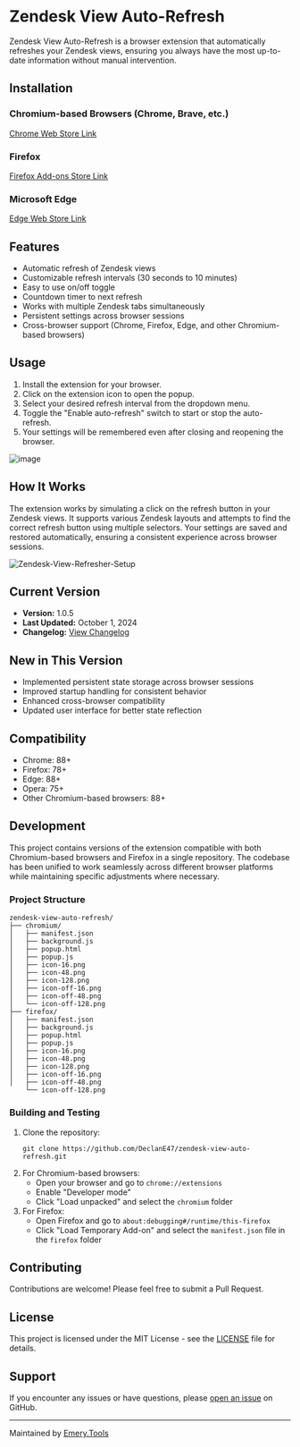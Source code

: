 # Zendesk View Auto-Refresh

Zendesk View Auto-Refresh is a browser extension that automatically refreshes your Zendesk views, ensuring you always have the most up-to-date information without manual intervention.

## Installation

### Chromium-based Browsers (Chrome, Brave, etc.)

[Chrome Web Store Link](https://chromewebstore.google.com/detail/zendesk-view-auto-refresh/ckdcgmfljnlmeiilogogfheobbpjiilo)

### Firefox

[Firefox Add-ons Store Link](https://addons.mozilla.org/en-GB/firefox/addon/zendesk-view-auto-refresh/)

### Microsoft Edge

[Edge Web Store Link](https://microsoftedge.microsoft.com/addons/detail/zendesk-view-auto-refresh/mblnlidmghfmoemohbemlaadjadfmepl)

## Features
- Automatic refresh of Zendesk views
- Customizable refresh intervals (30 seconds to 10 minutes)
- Easy to use on/off toggle
- Countdown timer to next refresh
- Works with multiple Zendesk tabs simultaneously
- Persistent settings across browser sessions
- Cross-browser support (Chrome, Firefox, Edge, and other Chromium-based browsers)

## Usage
1. Install the extension for your browser.
2. Click on the extension icon to open the popup.
3. Select your desired refresh interval from the dropdown menu.
4. Toggle the "Enable auto-refresh" switch to start or stop the auto-refresh.
5. Your settings will be remembered even after closing and reopening the browser.

![image](https://github.com/user-attachments/assets/99e59a55-90c4-49ee-b952-f675d5a24540)

## How It Works
The extension works by simulating a click on the refresh button in your Zendesk views. It supports various Zendesk layouts and attempts to find the correct refresh button using multiple selectors. Your settings are saved and restored automatically, ensuring a consistent experience across browser sessions.

![Zendesk-View-Refresher-Setup](https://github.com/user-attachments/assets/1ea5fe66-65cc-4b22-85ae-25b26c2abbf5)

## Current Version
- **Version:** 1.0.5
- **Last Updated:** October 1, 2024
- **Changelog:** [View Changelog](https://github.com/DeclanE47/zendesk-view-auto-refresh/commits/V1.0.5)

## New in This Version
- Implemented persistent state storage across browser sessions
- Improved startup handling for consistent behavior
- Enhanced cross-browser compatibility
- Updated user interface for better state reflection

## Compatibility

- Chrome: 88+
- Firefox: 78+
- Edge: 88+
- Opera: 75+
- Other Chromium-based browsers: 88+

## Development
This project contains versions of the extension compatible with both Chromium-based browsers and Firefox in a single repository. The codebase has been unified to work seamlessly across different browser platforms while maintaining specific adjustments where necessary.

### Project Structure

```
zendesk-view-auto-refresh/
├── chromium/
│   ├── manifest.json
│   ├── background.js
│   ├── popup.html
│   ├── popup.js
│   ├── icon-16.png
│   ├── icon-48.png
│   ├── icon-128.png
│   ├── icon-off-16.png
│   ├── icon-off-48.png
│   └── icon-off-128.png
├── firefox/
│   ├── manifest.json
│   ├── background.js
│   ├── popup.html
│   ├── popup.js
│   ├── icon-16.png
│   ├── icon-48.png
│   ├── icon-128.png
│   ├── icon-off-16.png
│   ├── icon-off-48.png
    └── icon-off-128.png
```

### Building and Testing

1. Clone the repository:
   ```
   git clone https://github.com/DeclanE47/zendesk-view-auto-refresh.git
   ```
2. For Chromium-based browsers:
   - Open your browser and go to `chrome://extensions`
   - Enable "Developer mode"
   - Click "Load unpacked" and select the `chromium` folder
3. For Firefox:
   - Open Firefox and go to `about:debugging#/runtime/this-firefox`
   - Click "Load Temporary Add-on" and select the `manifest.json` file in the `firefox` folder

## Contributing

Contributions are welcome! Please feel free to submit a Pull Request.

## License

This project is licensed under the MIT License - see the [LICENSE](LICENSE) file for details.

## Support

If you encounter any issues or have questions, please [open an issue](https://github.com/DeclanE47/zendesk-view-auto-refresh/issues) on GitHub.

---

Maintained by [Emery.Tools](https://emery.tools)

